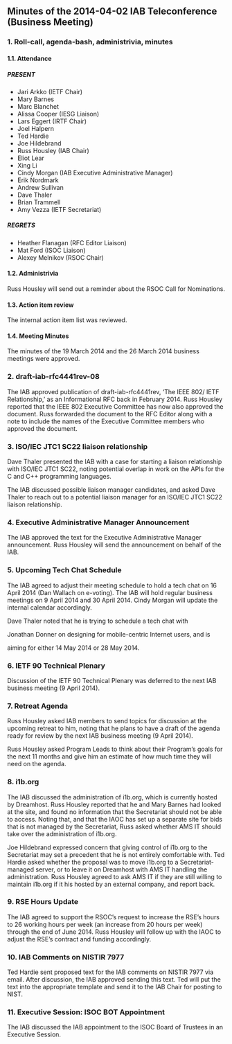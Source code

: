 
Minutes of the 2014-04-02 IAB Teleconference (Business Meeting)
---------------------------------------------------------------


### 1. Roll-call, agenda-bash, administrivia, minutes


#### 1.1. Attendance


##### PRESENT


* Jari Arkko (IETF Chair)
* Mary Barnes
* Marc Blanchet
* Alissa Cooper (IESG Liaison)
* Lars Eggert (IRTF Chair)
* Joel Halpern
* Ted Hardie
* Joe Hildebrand
* Russ Housley (IAB Chair)
* Eliot Lear
* Xing Li
* Cindy Morgan (IAB Executive Administrative Manager)
* Erik Nordmark
* Andrew Sullivan
* Dave Thaler
* Brian Trammell
* Amy Vezza (IETF Secretariat)


##### REGRETS


* Heather Flanagan (RFC Editor Liaison)
* Mat Ford (ISOC Liaison)
* Alexey Melnikov (RSOC Chair)


#### 1.2. Administrivia


Russ Housley will send out a reminder about the RSOC Call for Nominations.


#### 1.3. Action item review


The internal action item list was reviewed.


#### 1.4. Meeting Minutes


The minutes of the 19 March 2014 and the 26 March 2014 business meetings were approved.


### 2. draft-iab-rfc4441rev-08


The IAB approved publication of draft-iab-rfc4441rev, ‘The IEEE 802/ IETF Relationship,’ as an Informational RFC back in February 2014. Russ Housley reported that the IEEE 802 Executive Committee has now also approved the document. Russ forwarded the document to the RFC Editor along with a note to include the names of the Executive Committee members who approved the document.


### 3. ISO/IEC JTC1 SC22 liaison relationship


Dave Thaler presented the IAB with a case for starting a liaison relationship with ISO/IEC JTC1 SC22, noting potential overlap in work on the APIs for the C and C++ programming languages.


The IAB discussed possible liaison manager candidates, and asked Dave Thaler to reach out to a potential liaison manager for an ISO/IEC JTC1 SC22 liaison relationship.


### 4. Executive Administrative Manager Announcement


The IAB approved the text for the Executive Administrative Manager announcement. Russ Housley will send the announcement on behalf of the IAB.


### 5. Upcoming Tech Chat Schedule


The IAB agreed to adjust their meeting schedule to hold a tech chat on 16 April 2014 (Dan Wallach on e-voting). The IAB will hold regular business meetings on 9 April 2014 and 30 April 2014. Cindy Morgan will update the internal calendar accordingly.


Dave Thaler noted that he is trying to schedule a tech chat with  

Jonathan Donner on designing for mobile-centric Internet users, and is  

aiming for either 14 May 2014 or 28 May 2014.


### 6. IETF 90 Technical Plenary


Discussion of the IETF 90 Technical Plenary was deferred to the next IAB business meeting (9 April 2014).


### 7. Retreat Agenda


Russ Housley asked IAB members to send topics for discussion at the upcoming retreat to him, noting that he plans to have a draft of the agenda ready for review by the next IAB business meeting (9 April 2014).


Russ Housley asked Program Leads to think about their Program’s goals for the next 11 months and give him an estimate of how much time they will need on the agenda.


### 8. i1b.org


The IAB discussed the administration of i1b.org, which is currently hosted by Dreamhost. Russ Housley reported that he and Mary Barnes had looked at the site, and found no information that the Secretariat should not be able to access. Noting that, and that the IAOC has set up a separate site for bids that is not managed by the Secretariat, Russ asked whether AMS IT should take over the administration of i1b.org.


Joe Hildebrand expressed concern that giving control of i1b.org to the Secretariat may set a precedent that he is not entirely comfortable with. Ted Hardie asked whether the proposal was to move i1b.org to a Secretariat-managed server, or to leave it on Dreamhost with AMS IT handling the administration. Russ Housley agreed to ask AMS IT if they are still willing to maintain i1b.org if it his hosted by an external company, and report back.


### 9. RSE Hours Update


The IAB agreed to support the RSOC’s request to increase the RSE’s hours to 26 working hours per week (an increase from 20 hours per week) through the end of June 2014. Russ Housley will follow up with the IAOC to adjust the RSE’s contract and funding accordingly.


### 10. IAB Comments on NISTIR 7977


Ted Hardie sent proposed text for the IAB comments on NISTIR 7977 via email. After discussion, the IAB approved sending this text. Ted will put the text into the appropriate template and send it to the IAB Chair for posting to NIST.


### 11. Executive Session: ISOC BOT Appointment


The IAB discussed the IAB appointment to the ISOC Board of Trustees in an Executive Session.


